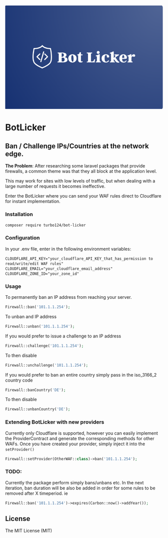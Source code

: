 
<p align="center">
    <img src="botlicker.png">
</p>

# BotLicker

## Ban / Challenge IPs/Countries at the network edge.

**The Problem**: After researching some laravel packages that provide firewalls, a common theme was that they all block at the application level.

This may work for sites with low levels of traffic, but when dealing with a large number of requests it becomes ineffective.

Enter the BotLicker where you can send your WAF rules direct to Cloudflare for instant implementation.

### Installation

```
composer require turbo124/bot-licker
```

### Configuration

In your .env file, enter in the following environment variables:

```
CLOUDFLARE_API_KEY="your_cloudflare_API_KEY_that_has_permission to read/write/edit WAF rules"
CLOUDFLARE_EMAIL="your_cloudflare_email_address"
CLOUDFLARE_ZONE_ID="your_zone_id"
```

### Usage

To permanently ban an IP address from reaching your server.

```php
Firewall::ban('101.1.1.254');
```

To unban and IP address

```php
Firewall::unban('101.1.1.254');
```

If you would prefer to issue a challenge to an IP address

```php
Firewall::challenge('101.1.1.254');
```

To then disable

```php
Firewall::unchallenge('101.1.1.254');
```

If you would prefer to ban an entire country simply pass in the iso_3166_2 country code

```php
Firewall::banCountry('DE');
```

To then disable

```php
Firewall::unbanCountry('DE');
```

### Extending BotLicker with new providers

Currently only Cloudflare is supported, however you can easily implement the ProviderContract and generate the corresponding methods for other WAFs. Once you have created your provider, simply inject it into the `setProvider()`

```php
Firewall::setProvider(OtherWAF::class)->ban('101.1.1.254');
```

### TODO:
Currently the package perform simply bans/unbans etc. In the next iteration, ban duration will be also be added in order for some rules to be removed after X timeperiod. ie

```php
Firewall::ban('101.1.1.254')->expires(Carbon::now()->addYear());
```

## License
The MIT License (MIT)
